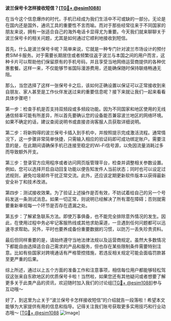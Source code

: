 **波兰保号卡怎样接收短信？[[TG💪+ @esim1088](https://t.me/s/esim1088)]**

在当今这个信息爆炸的时代，手机已经成为我们生活中不可或缺的一部分。无论是在国内还是国外，通讯工具的重要性不言而喻。而对于那些经常往来于不同国家的朋友来说，拥有一张适合自己的海外电话卡显得尤为重要。今天我们就来聊聊关于波兰保号卡的相关问题，尤其是如何通过它顺利地接收到短信。

首先，什么是波兰保号卡呢？简单来说，它就是一种专门针对波兰市场设计的预付费SIM卡服务。对于需要长期居住或者频繁往返于波兰与本国之间的用户而言，这种卡片可以帮助他们保留原有的手机号码，并且享受当地网络运营商提供的各种优惠套餐。这样一来，不仅能够节省国际漫游费用，还能确保随时保持联络畅通无阻。

那么，当您选择了这样一张保号卡之后，该如何正确设置以保证可以正常接收到来自朋友、家人甚至是工作伙伴发送过来的重要信息呢？接下来就让我们一起来看看具体步骤吧！

第一步：检查手机是否支持双频段或多频段功能。因为不同国家和地区使用的无线通信频率可能有所差异，所以首先要确认您的设备能否兼容波兰地区的网络环境。如果不确定的话，建议查阅说明书或直接咨询客服人员获取详细说明。

第二步：将新购得的波兰保号卡插入到手机中，并按照提示完成激活流程。通常情况下，这一步骤非常简单快捷，只需输入相应的验证码即可成功绑定账户。需要注意的是，在此期间请确保手机已连接至稳定的Wi-Fi信号源，以免因流量消耗过多而导致额外开支。

第三步：登录官方应用程序或者访问网页版管理平台，检查并调整相关参数设置。例如，您可以选择开启自动回复功能以便告知发件人当前状态；同时也可以设定过滤规则，避免垃圾邮件干扰正常交流。此外，还应该定期更新软件版本以获得最新安全补丁和技术改进。

第四步：测试接收效果。为了验证上述操作是否有效，不妨试着给自己的另一个号码发送一条测试消息。如果一切正常，则说明已经解决了所有潜在障碍；否则就需要重新审视每一个环节是否存在遗漏之处。

第五步：了解紧急联系方法。即使万事俱备，也不能完全排除意外情况的发生。因此，在使用过程中务必牢记客服热线或其他求助渠道，一旦遇到任何问题都可以迅速寻求帮助。另外，平时也要养成备份重要数据的习惯，以防万一丢失珍贵资料。

最后但同样重要的是，请始终遵守当地法律法规以及运营商规定。虽然大多数情况下都能自由选择适合自己需求的产品和服务，但也存在某些限制条件需要特别注意。比如有些国家对跨境通话有严格管控措施，若违反相关规定可能会面临罚款甚至更严重的后果。

综上所述，通过以上五个方面的准备工作和注意事项，相信每位用户都能够轻松驾驭这张来自东欧地区的优质保号卡啦！当然啦，如果您还有其他疑问或者想要了解更多关于此类产品的资讯，欢迎随时加入我们的讨论组[[TG💪+ @esim1088](https://t.me/s/esim1088)]参与互动哦～

好了，到这里为止关于“波兰保号卡怎样接收短信”的介绍就告一段落啦！希望本文能够为大家提供有用的信息和指导。记得关注我们账号获取更多实用技巧和行业动态哦～ [[TG💪+ @esim1088](https://t.me/s/esim1088) ![Image](https://i.postimg.cc/4NQfJmqS/Snipaste-2025-05-13-00-14-12.png)]